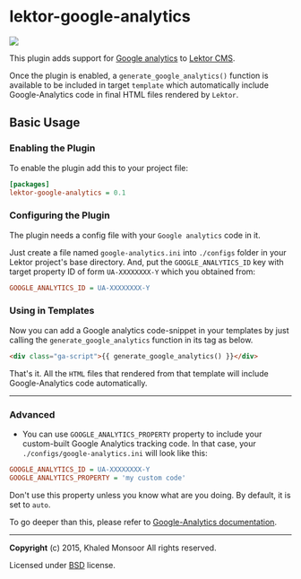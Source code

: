 # lektor-google-analytics


[![](https://img.shields.io/badge/License-BSD-blue.svg)]((https://opensource.org/licenses/BSD-3-Clause))

This plugin adds support for [Google analytics](http://www.google.com/analytics/) to [Lektor CMS](https://github.com/lektor/lektor).

Once the plugin is enabled, a `generate_google_analytics()` function
is available to be included in target `template` which automatically include Google-Analytics code in final HTML files rendered by `Lektor`.

## Basic Usage

### Enabling the Plugin

To enable the plugin add this to your project file:

```ini
[packages]
lektor-google-analytics = 0.1
```

### Configuring the Plugin

The plugin needs a config file with your `Google analytics` code in it.

Just create a file named `google-analytics.ini` into `./configs` folder in your Lektor project's base directory. And, put the `GOOGLE_ANALYTICS_ID` key with target
property ID of form `UA-XXXXXXXX-Y` which you obtained from:

```ini
GOOGLE_ANALYTICS_ID = UA-XXXXXXXX-Y
```

### Using in Templates

Now you can add a Google analytics code-snippet in your templates by
just calling the `generate_google_analytics` function in its <body> </body> tag as below.

```html
<div class="ga-script">{{ generate_google_analytics() }}</div>
```

That's it. All the `HTML` files that rendered from that template will include Google-Analytics code automatically.

------
### Advanced

* You can use `GOOGLE_ANALYTICS_PROPERTY` property to include your custom-built
Google Analytics tracking code. In that case, your `./configs/google-analytics.ini` will look like this:

```ini
GOOGLE_ANALYTICS_ID = UA-XXXXXXXX-Y
GOOGLE_ANALYTICS_PROPERTY = 'my custom code'
```

Don't use this property unless you know what are you doing.
By default, it is set to `auto`.

To go deeper than this, please refer to
[Google-Analytics documentation](http://developers.google.com/analytics/devguides/collection/analyticsjs/).


------
**Copyright** (c) 2015,  Khaled Monsoor
All rights reserved.

Licensed under [BSD](https://opensource.org/licenses/BSD-3-Clause) license.
